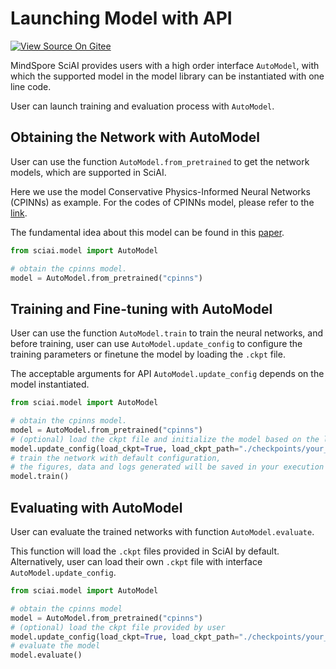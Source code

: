 # Launching Model with API

[![View Source On Gitee](https://mindspore-website.obs.cn-north-4.myhuaweicloud.com/website-images/master/resource/_static/logo_source_en.svg)](https://gitee.com/mindspore/docs/blob/master/docs/sciai/docs/source_en/launch_with_api.md)&nbsp;&nbsp;

MindSpore SciAI provides users with a high order interface `AutoModel`, with which the supported model in the model library can be instantiated with one line code.

User can launch training and evaluation process with `AutoModel`.

## Obtaining the Network with AutoModel

User can use the function `AutoModel.from_pretrained` to get the network models, which are supported in SciAI.

Here we use the model Conservative Physics-Informed Neural Networks (CPINNs) as example. For the codes of CPINNs model, please refer to the [link](https://gitee.com/mindspore/mindscience/SciAI/sciai/model/cpinns).

The fundamental idea about this model can be found in this [paper](https://www.sciencedirect.com/science/article/abs/pii/S0045782520302127).

```python
from sciai.model import AutoModel

# obtain the cpinns model.
model = AutoModel.from_pretrained("cpinns")
```

## Training and Fine-tuning with AutoModel

User can use the function `AutoModel.train` to train the neural networks, and before training, user can use `AutoModel.update_config` to configure the training parameters or finetune the model by loading the `.ckpt` file.

The acceptable arguments for API `AutoModel.update_config` depends on the model instantiated.

```python
from sciai.model import AutoModel

# obtain the cpinns model.
model = AutoModel.from_pretrained("cpinns")
# (optional) load the ckpt file and initialize the model based on the loaded parameters..
model.update_config(load_ckpt=True, load_ckpt_path="./checkpoints/your_file.ckpt", epochs=500)
# train the network with default configuration,
# the figures, data and logs generated will be saved in your execution path.
model.train()
```

## Evaluating with AutoModel

User can evaluate the trained networks with function `AutoModel.evaluate`.

This function will load the `.ckpt` files provided in SciAI by default. Alternatively, user can load their own `.ckpt` file with interface `AutoModel.update_config`.

```python
from sciai.model import AutoModel

# obtain the cpinns model
model = AutoModel.from_pretrained("cpinns")
# (optional) load the ckpt file provided by user
model.update_config(load_ckpt=True, load_ckpt_path="./checkpoints/your_file.ckpt")
# evaluate the model
model.evaluate()
```
